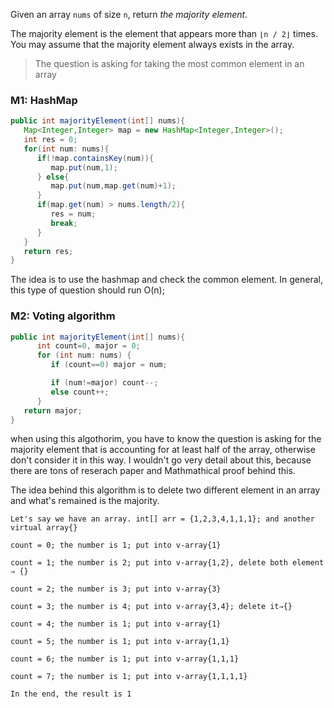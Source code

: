 Given an array `nums` of size `n`, return *the majority element*.

The majority element is the element that appears more than `⌊n / 2⌋` times. You may assume that the majority element always exists in the array.

> The question is asking for taking the most common element in an array

### M1: HashMap

```java
public int majorityElement(int[] nums){
   Map<Integer,Integer> map = new HashMap<Integer,Integer>();
   int res = 0;
   for(int num: nums){
      if(!map.containsKey(num)){
         map.put(num,1);
      } else{
         map.put(num,map.get(num)+1);
      }
      if(map.get(num) > nums.length/2){
         res = num;
         break;
      }
   }
   return res;
}
```

The idea is to use the hashmap and check the common element. In general, this type of question should run O(n);

### M2: Voting algorithm

```java
public int majorityElement(int[] nums){
      int count=0, major = 0;
      for (int num: nums) {
         if (count==0) major = num;

         if (num!=major) count--;
         else count++;
      }
   return major;
}
```

when using this algothorim, you have to know the question is asking for the majority element that is accounting for at least half of the array, otherwise don't consider it in this way. I wouldn't go very detail about this, because there are tons of reserach paper and Mathmathical proof behind this.

The idea behind this algorithm is to delete two different element in an array and what's remained is the majority.

```
Let's say we have an array. int[] arr = {1,2,3,4,1,1,1}; and another virtual array{}

count = 0; the number is 1; put into v-array{1}

count = 1; the number is 2; put into v-array{1,2}, delete both element ⇒ {}

count = 2; the number is 3; put into v-array{3}

count = 3; the number is 4; put into v-array{3,4}; delete it⇒{}

count = 4; the number is 1; put into v-array{1}

count = 5; the number is 1; put into v-array{1,1}

count = 6; the number is 1; put into v-array{1,1,1}

count = 7; the number is 1; put into v-array{1,1,1,1}

In the end, the result is 1
```
